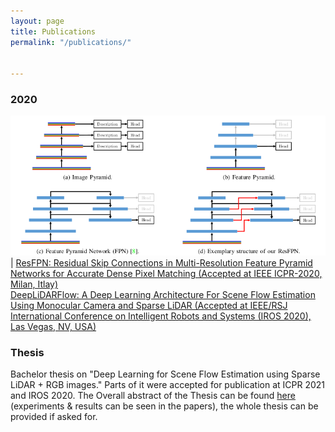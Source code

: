 ```yaml
---
layout: page
title: Publications
permalink: "/publications/"


---
```

### 2020

!["ResFPN"](images/resfpn.png) | [ResFPN: Residual Skip Connections in Multi-Resolution Feature Pyramid Networks for Accurate Dense Pixel Matching (Accepted at IEEE ICPR-2020, Milan, Itlay)](https://arxiv.org/abs/2006.12235)
</br>
[DeepLiDARFlow: A Deep Learning Architecture For Scene Flow Estimation Using Monocular Camera and Sparse LiDAR (Accepted at IEEE/RSJ International Conference on Intelligent Robots and Systems (IROS 2020), Las Vegas, NV, USA)](#)

### Thesis

Bachelor thesis on "Deep Learning for Scene Flow Estimation using Sparse LiDAR + RGB images." Parts of it were accepted for publication at ICPR 2021 and IROS 2020. The Overall abstract of the Thesis can be found [here](https://drive.google.com/file/d/1vIKs2YXGGWKKpbggl4vKl7d3lCUhjqXM/view?usp=sharing) (experiments & results can be seen in the papers), the whole thesis can be provided if asked for.  
